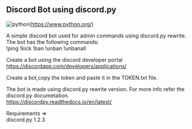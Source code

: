 ## Discord Bot using discord.py

![python](https://img.shields.io/badge/python-3.8.6-blue.svg)(https://www.python.org/)

A simple discord bot used for admin commands using discord.py rewrite.
The bot has the following commands:  
!ping  !kick   !ban  !unban   !unbanall

Create a bot using the discord developer portal
https://discordapp.com/developers/applications/

Create a bot,copy the token and paste it in the TOKEN.txt file.

The bot is made using discord.py rewrite version. For more info refer the discord.py documetation.  
https://discordpy.readthedocs.io/en/latest/

Requirements =>  
discord.py 1.2.3

